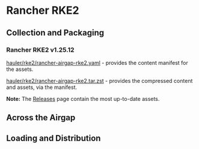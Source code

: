 # Rancher RKE2

## Collection and Packaging

### Rancher RKE2 v1.25.12

[hauler/rke2/rancher-airgap-rke2.yaml](https://rancher-airgap.s3.amazonaws.com/0.8.0/hauler/rke2/rancher-airgap-rke2.yaml) - provides the content manifest for the assets.

[hauler/rke2/rancher-airgap-rke2.tar.zst](https://rancher-airgap.s3.amazonaws.com/0.8.0/hauler/rke2/rancher-airgap-rke2.tar.zst) - provides the compressed content and assets, via the manifest.

**Note:** The [Releases](https://github.com/zackbradys/rancher-airgap/releases) page contain the most up-to-date assets.

## Across the Airgap

## Loading and Distribution
